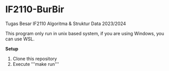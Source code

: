 # IF2110-BurBir
Tugas Besar IF2110 Algoritma &amp; Struktur Data 2023/2024

This program only run in unix based system, if you are using Windows, you can use WSL.

**Setup**
1. Clone this repository
2. Execute '''make run'''

